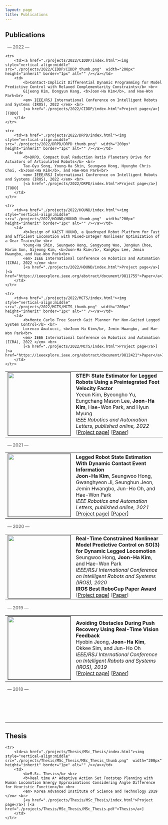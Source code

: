 ```yaml
---
layout: page
title: Publications
---
```

<h2>Publications</h2>
<p style="color:#898989;"><b> &nbsp; &mdash; 2022 &mdash; </b></p>
<table border="0" cellpadding="3" cellspacing="10">

	<tr>
		<td><a href="./projects/2022/CIDDP/index.html"><img style="vertical-align:middle" src="./projects/2022/CIDDP/CIDDP_thumb.png"  width="200px" height="inherit" border="1px" alt="" /></a></td>
		<td>
			<b>Contact-Implicit Differential Dynamic Programming for Model Predictive Control with Relaxed Complementarity Constraints</b> <br> 
			Gijeong Kim, Dongyun Kang, <b>Joon-Ha Kim</b>, and Hae-Won Park<br> 
			<em> IEEE/RSJ International Conference on Intelligent Robots and Systems (IROS), 2022 </em> <br> 
			[<a href="./projects/2022/CIDDP/index.html">Project page</a>] [TODO]
		</td>
	</tr>

	<tr>
		<td><a href="./projects/2022/DRPD/index.html"><img style="vertical-align:middle" src="./projects/2022/DRPD/DRPD_thumb.png"  width="200px" height="inherit" border="1px" alt="" /></a></td>
		<td>
			<b>DRPD, Compact Dual Reduction Ratio Planetary Drive for Actuators of Articulated Robots</b> <br> 
			Tae-Gyu Song, Young-Ha Shin, Seungwoo Hong, Hyungho Chris Choi, <b>Joon-Ha Kim</b>, and Hae-Won Park<br> 
			<em> IEEE/RSJ International Conference on Intelligent Robots and Systems (IROS), 2022 </em> <br> 
			[<a href="./projects/2022/DRPD/index.html">Project page</a>] [TODO]
		</td>
	</tr>

	<tr>
		<td><a href="./projects/2022/HOUND/index.html"><img style="vertical-align:middle" src="./projects/2022/HOUND/HOUND_thumb.png"  width="200px" height="inherit" border="1px" alt="" /></a></td>
		<td>
			<b>Design of KAIST HOUND, a Quadruped Robot Platform for Fast and Efficient Locomotion with Mixed-Integer Nonlinear Optimization of a Gear Train</b> <br> 
			Young-Ha Shin, Seungwoo Hong, Sangyoung Woo, JongHun Choe, Harim Son, Gijeong Kim, <b>Joon-Ha Kim</b>, KangKyu Lee, Jemin Hwangbo, and Hae-Won Park<br> 
			<em> IEEE International Conference on Robotics and Automation (ICRA), 2022 </em> <br> 
			[<a href="./projects/2022/HOUND/index.html">Project page</a>] [<a href="https://ieeexplore.ieee.org/abstract/document/9811755">Paper</a>]
		</td>
	</tr>

	<tr>
		<td><a href="./projects/2022/MCTS/index.html"><img style="vertical-align:middle" src="./projects/2022/MCTS/MCTS_thumb.png"  width="200px" height="inherit" border="1px" alt="" /></a></td>
		<td>
			<b>Monte Carlo Tree Search Gait Planner for Non-Gaited Legged System Control</b> <br> 
			Lorenzo Amatucci, <b>Joon-Ha Kim</b>, Jemin Hwangbo, and Hae-Won Park<br> 
			<em> IEEE International Conference on Robotics and Automation (ICRA), 2022 </em> <br> 
			[<a href="./projects/2022/MCTS/index.html">Project page</a>] [<a href="https://ieeexplore.ieee.org/abstract/document/9812421">Paper</a>]
		</td>
	</tr>

<tr>
		<td><a href="./projects/2022/STEP/index.html"><img style="vertical-align:middle" src="./projects/2022/STEP/STEP_thumb.png"  width="200px" height="inherit" border="1px" alt="" /></a></td>
		<td>
			<b>STEP: State Estimator for Legged Robots Using a Preintegrated Foot Velocity Factor</b> <br> 
			Yeeun Kim, Byeongho Yu, Eungchang Mason Lee, <b>Joon-Ha Kim</b>, Hae-Won Park, and Hyun Myung<br> 
			<em> IEEE Robotics and Automation Letters, published online, 2022 </em> <br> 
			[<a href="./projects/2022/STEP/index.html">Project page</a>] [<a href="https://ieeexplore.ieee.org/abstract/document/9712415">Paper</a>]
		</td>
	</tr>

</table>


<p style="color:#898989;"><b>&nbsp; &mdash; 2021 &mdash; </b></p>
<table border="0" cellpadding="3" cellspacing="10">

<tr>
		<td><a href="./projects/2021/StateEstimation_on_Dynamic_Contact/index.html"><img style="vertical-align:middle" src="./projects/2021/StateEstimation_on_Dynamic_Contact/StateEstimation_on_Dynamic_Contact_thumb.png"  width="200px" height="inherit" border="1px" alt="" /></a></td>
		<td>
			<b>Legged Robot State Estimation With Dynamic Contact Event Information</b> <br> 
			<b>Joon-Ha Kim</b>, Seungwoo Hong, Gwanghyeon Ji, Seunghun Jeon, Jemin Hwangbo, Jun-Ho Oh, and Hae-Won Park<br> 
			<em> IEEE Robotics and Automation Letters, published online, 2021 </em> <br> 
			[<a href="./projects/2021/StateEstimation_on_Dynamic_Contact/index.html">Project page</a>] [<a href="https://ieeexplore.ieee.org/abstract/document/9468900">Paper</a>]
		</td>
	</tr>

</table>

<p style="color:#898989;"><b>&nbsp; &mdash; 2020 &mdash; </b></p>
<table border="0" cellpadding="3" cellspacing="10">

<tr>
		<td><a href="./projects/2020/NMPCSO3/index.html"><img style="vertical-align:middle" src="./projects/2020/NMPCSO3/NMPCSO3_thumb.png"  width="200px" height="inherit" border="1px" alt="" /></a></td>
		<td>
			<b>Real-Time Constrained Nonlinear Model Predictive Control on SO(3) for Dynamic Legged Locomotion</b> <br> 
			Seungwoo Hong, <b>Joon-Ha Kim</b>, and Hae-Won Park<br> 
			<em> IEEE/RSJ International Conference on Intelligent Robots and Systems (IROS), 2020 </em> <br>
            <b>IROS Best RoboCup Paper Award</b> <br>
			[<a href="./projects/2020/NMPCSO3/index.html">Project page</a>] [<a href="https://ieeexplore.ieee.org/abstract/document/9341447">Paper</a>]
		</td>
	</tr>

</table>

<p style="color:#898989;"><b>&nbsp; &mdash; 2019 &mdash; </b></p>
<table border="0" cellpadding="3" cellspacing="10">

<tr>
		<td><a href="./projects/2019/Humanoid_RealTimeVisionFeedback/index.html"><img style="vertical-align:middle" src="./projects/2019/Humanoid_RealTimeVisionFeedback/Humanoid_RealTimeVisionFeedback_thumb.png"  width="200px" height="inherit" border="1px" alt="" /></a></td>
		<td>
			<b>Avoiding Obstacles During Push Recovery Using Real-Time Vision Feedback</b> <br> 
			Hyobin Jeong, <b>Joon-Ha Kim</b>, Okkee Sim, and Jun-Ho Oh<br> 
			<em> IEEE/RSJ International Conference on Intelligent Robots and Systems (IROS), 2019 </em> <br> 
			[<a href="./projects/2019/Humanoid_RealTimeVisionFeedback/index.html">Project page</a>] [<a href="https://ieeexplore.ieee.org/document/8968009">Paper</a>]
		</td>
	</tr>

</table>

<p style="color:#898989;"><b>&nbsp; &mdash; 2018 &mdash; </b></p>
<table border="0" cellpadding="3" cellspacing="10">

</table>

<br><br><br>

<hr>

<h2>Thesis</h2>

<table border="0" cellpadding="3" cellspacing="10">

	<tr>
		<td><a href="./projects/Thesis/MSc_Thesis/index.html"><img style="vertical-align:middle" src="./projects/Thesis/MSc_Thesis/MSc_Thesis_thumb.png"  width="200px" height="inherit" border="1px" alt="" /></a></td>
		<td>
			<b>M.Sc. Thesis</b> <br> 
			<b>Real time A* Adaptive Action Set Footstep Planning with Human Locomotion Energy Approximations Considering Angle Difference for Heuristic Function</b> <br> 
			<em> Korea Advanced Institute of Science and Technology 2019 </em> <br> 
			[<a href="./projects/Thesis/MSc_Thesis/index.html">Project page</a>] [<a href="./projects/Thesis/MSc_Thesis/MSc_Thesis.pdf">Thesis</a>]
		</td>
	</tr>
</table>